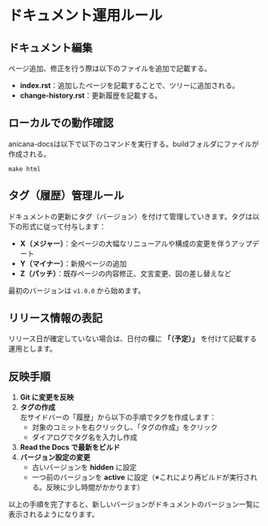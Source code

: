 # ドキュメント運用ルール


## ドキュメント編集

ページ追加、修正を行う際は以下のファイルを追加で記載する。

- **index.rst**：追加したページを記載することで、ツリーに追加される。
- **change-history.rst**：更新履歴を記載する。

## ローカルでの動作確認

anicana-docsは以下で以下のコマンドを実行する。buildフォルダにファイルが作成される。

```
make html
```

## タグ（履歴）管理ルール

ドキュメントの更新にタグ（バージョン）を付けて管理していきます。タグは以下の形式に従って付与します：


- **X（メジャー）**：全ページの大幅なリニューアルや構成の変更を伴うアップデート  
- **Y（マイナー）**：新規ページの追加  
- **Z（パッチ）**：既存ページの内容修正、文言変更、図の差し替えなど  

最初のバージョンは `v1.0.0` から始めます。

## リリース情報の表記

リリース日が確定していない場合は、日付の欄に **「（予定）」** を付けて記載する運用とします。

## 反映手順

1. **Git に変更を反映**
2. **タグの作成**  
   左サイドバーの「履歴」から以下の手順でタグを作成します：
   - 対象のコミットを右クリックし、「タグの作成」をクリック  
   - ダイアログでタグ名を入力し作成
3. **Read the Docs で最新をビルド**
4. **バージョン設定の変更**
   - 古いバージョンを **hidden** に設定  
   - 一つ前のバージョンを **active** に設定（※これにより再ビルドが実行される。反映に少し時間がかかります）

以上の手順を完了すると、新しいバージョンがドキュメントのバージョン一覧に表示されるようになります。
